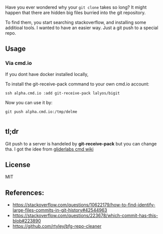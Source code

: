 Have you ever wondered why your `git clone` takes so long? It might happen that there are hidden
big files burried into the git repository.

To find them, you start searching stackoverflow, and installing some additioal tools.
I wanted to have an easier way. Just a git push to a special repo.

## Usage


### Via cmd.io

If you dont have docker installed locally,

To install the git-receive-pack command to your own cmd.io account:
```
ssh alpha.cmd.io :add git-receive-pack lalyos/bigit
```

Now you can use it by:
```
git push alpha.cmd.io:/tmp/delme


```

## tl;dr

Git push to a server is handeled by **git-receive-pack** but you can change tha.
I got the idee from [gliderlabs cmd wiki](https://github.com/gliderlabs/cmd/wiki/GitPush)

## License

MIT

## References:

- https://stackoverflow.com/questions/10622179/how-to-find-identify-large-files-commits-in-git-history#42544963
- https://stackoverflow.com/questions/223678/which-commit-has-this-blob#223890
- https://github.com/rtyley/bfg-repo-cleaner

